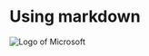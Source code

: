 # Using markdown
![Logo of Microsoft](https://inoya.de/wp-content/uploads/2022/09/Microsoft-Logo-Download-Free-PNG.png)
